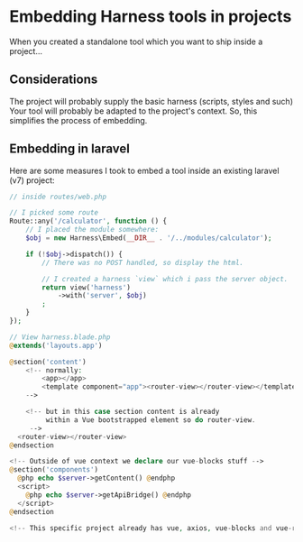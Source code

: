 # Embedding Harness tools in projects

When you created a standalone tool which you want to ship 
inside a project...

## Considerations

The project will probably supply the basic harness (scripts, styles and such)
Your tool will probably be adapted to the project's context. So, this simplifies
the process of embedding.

## Embedding in laravel

Here are some measures I took to embed a tool inside an existing laravel (v7)
project:

```php 
// inside routes/web.php

// I picked some route
Route::any('/calculator', function () {
    // I placed the module somewhere:
    $obj = new Harness\Embed(__DIR__ . '/../modules/calculator');

    if (!$obj->dispatch()) {
        // There was no POST handled, so display the html.

        // I created a harness `view` which i pass the server object.
        return view('harness')
            ->with('server', $obj)
        ;
    }
});
```

```php
// View harness.blade.php
@extends('layouts.app')

@section('content')
    <!-- normally: 
        <app></app>
        <template component="app"><router-view></router-view></template>
    -->

    <!-- but in this case section content is already 
         within a Vue bootstrapped element so do router-view.
     -->
  <router-view></router-view>
@endsection

<!-- Outside of vue context we declare our vue-blocks stuff -->
@section('components')
  @php echo $server->getContent() @endphp
  <script>
    @php echo $server->getApiBridge() @endphp
  </script>
@endsection

<!-- This specific project already has vue, axios, vue-blocks and vue-router in place -->
```